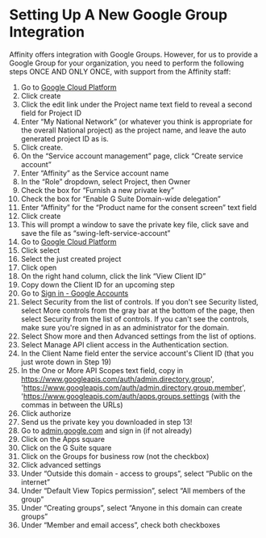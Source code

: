 # Setting Up A New Google Group Integration

Affinity offers integration with Google Groups. However, for us to provide a Google Group for your organization, you need to perform the following steps ONCE AND ONLY ONCE, with support from the Affinity staff:

1. Go to [Google Cloud Platform](https://console.developers.google.com/projectselector/iam-admin/serviceaccounts)
2. Click create
3. Click the edit link under the Project name text field to reveal a second field for Project ID
4. Enter “My National Network” (or whatever you think is appropriate for the overall National project) as the project name, and leave the auto generated project ID as is.
5. Click create.
6. On the “Service account management” page, click “Create service account”
7. Enter “Affinity” as the Service account name
8. In the “Role” dropdown, select Project, then Owner
9. Check the box for “Furnish a new private key”
10. Check the box for “Enable G Suite Domain-wide delegation”
11. Enter “Affinity” for the “Product name for the consent screen” text field
12. Click create
13. This will prompt a window to save the private key file, click save and save the file as “swing-left-service-account”
14. Go to [Google Cloud Platform](https://console.developers.google.com/permissions/serviceaccounts)
15. Click select
16. Select the just created project
17. Click open
18. On the right hand column, click the link “View Client ID”
19. Copy down the Client ID for an upcoming step
20. Go to [Sign in - Google Accounts](http://admin.google.com/)
21. Select Security from the list of controls. If you don't see Security listed, select More controls from the gray bar at the bottom of the page, then select Security from the list of controls. If you can't see the controls, make sure you're signed in as an administrator for the domain.
22. Select Show more and then Advanced settings from the list of options.
23. Select Manage API client access in the Authentication section.
24. In the Client Name field enter the service account's Client ID (that you just wrote down in Step 19)
25. In the One or More API Scopes text field, copy in https://www.googleapis.com/auth/admin.directory.group', 'https://www.googleapis.com/auth/admin.directory.group.member', 'https://www.googleapis.com/auth/apps.groups.settings  (with the commas in between the URLs)
26. Click authorize
27. Send us the private key you downloaded in step 13!
28. Go to [admin.google.com](http://admin.google.com/) and sign in (if not already)
29. Click on the Apps square
30. Click on the G Suite square
31. Click on the Groups for business row (not the checkbox)
32. Click advanced settings
33. Under “Outside this domain - access to groups”, select “Public on the internet”
34. Under “Default View Topics permission”, select “All members of the group”
35. Under “Creating groups”, select “Anyone in this domain can create groups”
36. Under “Member and email access”, check both checkboxes
